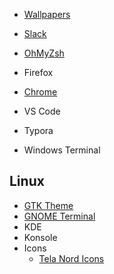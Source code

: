 - [Wallpapers](/wallpaper)

- [Slack](https://www.nordtheme.com/docs/ports/slack/installation)

- [OhMyZsh](https://github.com/fxbrit/nord-extended)

- Firefox

- [Chrome](https://chrome.google.com/webstore/detail/google-chrome-nord-theme/honjmojpikfebagfakclmgbcchedenbo?hl=en)

- VS Code

- Typora

- Windows Terminal

## Linux
- [GTK Theme](https://www.gnome-look.org/p/1267246/)
- [GNOME Terminal](https://github.com/nordtheme/gnome-terminal)
- KDE
- Konsole
- Icons
  - [Tela Nord Icons](https://www.gnome-look.org/p/1279924/)
